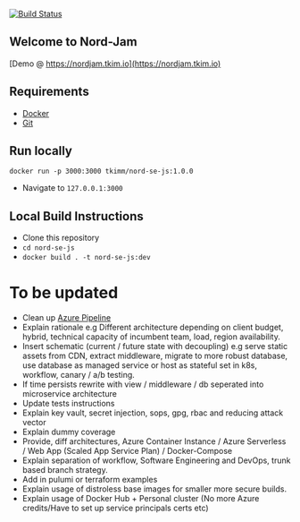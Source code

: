 [![Build Status](https://dev.azure.com/tomkim22/nord-devops/_apis/build/status/tkimmm.nord-se-js?branchName=master)](https://dev.azure.com/tomkim22/nord-devops/_build/latest?definitionId=9&branchName=master)

## Welcome to Nord-Jam

[Demo @ https://nordjam.tkim.io](https://nordjam.tkim.io)

## Requirements

- [Docker](https://docs.docker.com/get-docker/)
- [Git](https://git-scm.com/book/en/v2/Getting-Started-Installing-Git)

## Run locally

```docker run -p 3000:3000 tkimm/nord-se-js:1.0.0```
- Navigate to ```127.0.0.1:3000```

## Local Build Instructions

- Clone this repository
- ```cd nord-se-js```
- ```docker build . -t nord-se-js:dev```

# To be updated

- Clean up [Azure Pipeline](https://dev.azure.com/tomkim22/nord-devops)
- Explain rationale e.g Different architecture depending on client budget, hybrid, technical capacity of incumbent team, load, region availability.
- Insert schematic (current / future state with decoupling) e.g serve static assets from CDN, extract middleware, migrate to more robust database, use database as managed service or host as stateful set in k8s, workflow, canary / a/b testing.
- If time persists rewrite with view / middleware / db seperated into microservice architecture
- Update tests instructions 
- Explain key vault, secret injection, sops, gpg, rbac and reducing attack vector
- Explain dummy coverage
- Provide, diff architectures, Azure Container Instance / Azure Serverless / Web App (Scaled App Service Plan) / Docker-Compose 
- Explain separation of workflow, Software Engineering and DevOps, trunk based branch strategy.
- Add in pulumi or terraform examples
- Explain usage of distroless base images for smaller more secure builds.
- Explain usage of Docker Hub + Personal cluster (No more Azure credits/Have to set up service principals certs etc)
